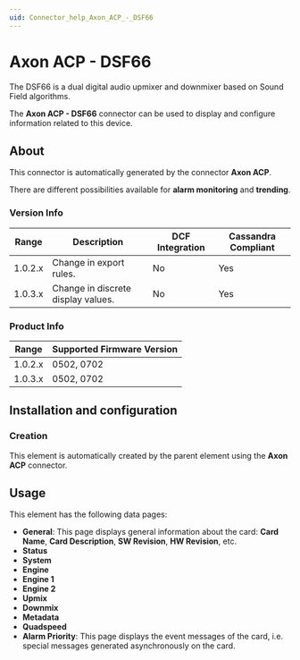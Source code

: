 ```yaml
---
uid: Connector_help_Axon_ACP_-_DSF66
---
```


# Axon ACP - DSF66

The DSF66 is a dual digital audio upmixer and downmixer based on Sound Field algorithms.

The **Axon ACP - DSF66** connector can be used to display and configure information related to this device.

## About

This connector is automatically generated by the connector **Axon ACP**.

There are different possibilities available for **alarm monitoring** and **trending**.

### Version Info

| Range     | Description                        | DCF Integration     | Cassandra Compliant     |
|------------------|------------------------------------|---------------------|-------------------------|
| 1.0.2.x          | Change in export rules.            | No                  | Yes                     |
| 1.0.3.x          | Change in discrete display values. | No                  | Yes                     |

### Product Info

| Range | Supported Firmware Version |
|------------------|-----------------------------|
| 1.0.2.x          | 0502, 0702                  |
| 1.0.3.x          | 0502, 0702                  |

## Installation and configuration

### Creation

This element is automatically created by the parent element using the **Axon ACP** connector.

## Usage

This element has the following data pages:

- **General**: This page displays general information about the card: **Card Name**, **Card Description**, **SW Revision**, **HW Revision**, etc.
- **Status**
- **System**
- **Engine**
- **Engine 1**
- **Engine 2**
- **Upmix**
- **Downmix**
- **Metadata**
- **Quadspeed**
- **Alarm Priority**: This page displays the event messages of the card, i.e. special messages generated asynchronously on the card.
